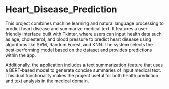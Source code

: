 # Heart_Disease_Prediction
This project combines machine learning and natural language processing to predict heart disease and summarize medical text. 
It features a user-friendly interface built with Tkinter, where users can input health data such as age, cholesterol, and blood pressure to predict heart disease using algorithms like SVM, Random Forest, and KNN. 
The system selects the best-performing model based on the dataset and provides predictions within the app.

Additionally, the application includes a text summarization feature that uses a BERT-based model to generate concise summaries of input medical text. This dual functionality makes the project useful for both health prediction and text analysis in the medical domain.
